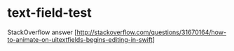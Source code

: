 # text-field-test
StackOverflow answer [http://stackoverflow.com/questions/31670164/how-to-animate-on-uitextfields-begins-editing-in-swift]
